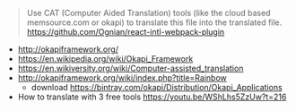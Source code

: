 >Use CAT (Computer Aided Translation) tools (like the cloud based memsource.com or okapi) to translate this file into the translated file. 
https://github.com/Ognian/react-intl-webpack-plugin

- http://okapiframework.org/
- https://en.wikipedia.org/wiki/Okapi_Framework
- https://en.wikiversity.org/wiki/Computer-assisted_translation
- http://okapiframework.org/wiki/index.php?title=Rainbow
  - download https://bintray.com/okapi/Distribution/Okapi_Applications
- How to translate with 3 free tools https://youtu.be/WShLhs5ZzUw?t=216
